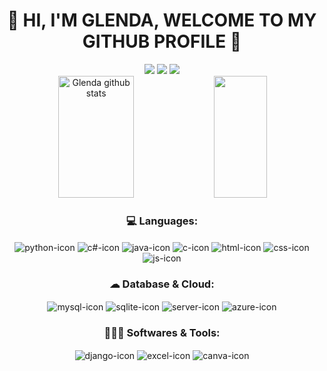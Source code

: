 <h1 align="center"> 💙 HI, I'M GLENDA, WELCOME TO MY GITHUB PROFILE 💙 </h1>
<div align="center"> 
  <a href="https://instagram.com/glendarngel" target="_blank"><img src="https://img.shields.io/badge/-Instagram-%23E4405F?style=for-the-badge&logo=instagram&logoColor=white" target="_blank"></a>
  <a href = "mailto:glenda.rangel@hotmail.com"><img src="https://img.shields.io/badge/-Gmail-%23333?style=for-the-badge&logo=gmail&logoColor=white" target="_blank"></a>
  <a href="https://www.linkedin.com/in/glendarangelb/" target="_blank"><img src="https://img.shields.io/badge/-LinkedIn-%230077B5?style=for-the-badge&logo=linkedin&logoColor=white" target="_blank"></a> 
</div>
<div align="center">  
  <img width="49%" height="195px" src="https://github-readme-stats.vercel.app/api?username=glendarangelb&show_icons=true&count_private=true&include_all_commits=true&hide_border=true&title_color=38B6FF&icon_color=38B6FF&text_color=c9d1d9&bg_color=0d1117" alt="Glenda github stats" /> 
  <img width="41%" height="195px" src="https://github-readme-stats.vercel.app/api/top-langs/?username=glendarangelb&layout=compact&hide_border=true&title_color=00bfbf&text_color=00bfbf&bg_color=0d1117" />
</div>
<div align="center">
<h3> 💻 Languages: </h3> 
  <img align="center" alt="python-icon" src="https://img.shields.io/badge/Python-black?style=for-the-badge&logo=python&logoColor=white">
  <img align="center" alt="c#-icon" src="https://img.shields.io/badge/C%23-black?style=for-the-badge&logo=c-sharp&logoColor=white">
  <img align="center" alt="java-icon" src="https://img.shields.io/badge/Java-black?style=for-the-badge&logo=openjdk&logoColor=white">
  <img align="center" alt="c-icon" src="https://img.shields.io/badge/C-black?style=for-the-badge&logo=c&logoColor=white">
  <img align="center" alt="html-icon" src="https://img.shields.io/badge/HTML-black?style=for-the-badge&logo=html5&logoColor=white">
  <img align="center" alt="css-icon" src="https://img.shields.io/badge/CSS-black?&style=for-the-badge&logo=css3&logoColor=white">
  <img align="center" alt="js-icon" src="https://img.shields.io/badge/JavaScript-black?style=for-the-badge&logo=javascript&logoColor=white">
  
<h3> ☁ Database & Cloud: </h3> 
  <img align="center" alt="mysql-icon" src="https://img.shields.io/badge/MySQL-black?style=for-the-badge&logo=mysql&logoColor=white">
  <img align="center" alt="sqlite-icon" src="https://img.shields.io/badge/SQLite-black?style=for-the-badge&logo=sqlite&logoColor=white">
  <img align="center" alt="server-icon" src="https://img.shields.io/badge/Microsoft_SQL_Server-black?style=for-the-badge&logo=microsoft-sql-server&logoColor=white">
  <img align="center" alt="azure-icon" src="https://img.shields.io/badge/Azure_DevOps-black?style=for-the-badge&logo=azure-devops&logoColor=white">
<h3> 👩🏼‍💻 Softwares & Tools: </h3> 
  <img align="center" alt="django-icon" src="https://img.shields.io/badge/Django-black?style=for-the-badge&logo=django&logoColor=white">
  <img align="center" alt="excel-icon" src="https://img.shields.io/badge/Figma-black?style=for-the-badge&logo=figma&logoColor=white">
  <img align="center" alt="canva-icon" src="https://img.shields.io/badge/Canva-black.svg?&style=for-the-badge&logo=Canva&logoColor=white">
</div>
